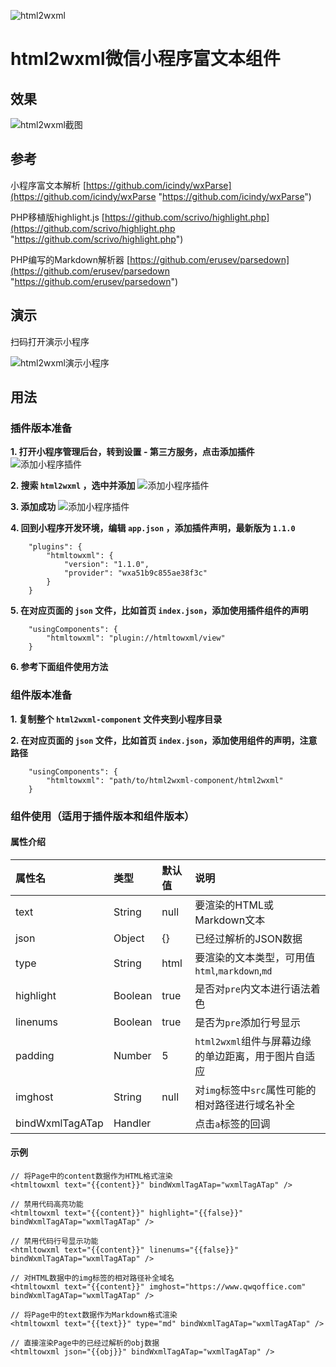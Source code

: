 ![html2wxml](https://www.qwqoffice.com/html2wxml/images/html2wxml.jpg)

# html2wxml微信小程序富文本组件

## 效果

![html2wxml截图](https://www.qwqoffice.com/html2wxml/images/html2wxml-screenshot.png "html2wxml截图")

## 参考

小程序富文本解析 [https://github.com/icindy/wxParse](https://github.com/icindy/wxParse "https://github.com/icindy/wxParse")

PHP移植版highlight.js [https://github.com/scrivo/highlight.php](https://github.com/scrivo/highlight.php "https://github.com/scrivo/highlight.php")

PHP编写的Markdown解析器 [https://github.com/erusev/parsedown](https://github.com/erusev/parsedown "https://github.com/erusev/parsedown")

## 演示

扫码打开演示小程序

![html2wxml演示小程序](https://www.qwqoffice.com/html2wxml/images/html2wxml-qrcode.jpg "html2wxml演示小程序")

## 用法

### 插件版本准备

**1. 打开小程序管理后台，转到设置 - 第三方服务，点击添加插件**
![添加小程序插件](https://www.qwqoffice.com/html2wxml/images/plugin-1.png "添加小程序插件")

**2. 搜索 `html2wxml` ，选中并添加**
![添加小程序插件](https://www.qwqoffice.com/html2wxml/images/plugin-2.png "添加小程序插件")

**3. 添加成功**
![添加小程序插件](https://www.qwqoffice.com/html2wxml/images/plugin-3.png "添加小程序插件")

**4. 回到小程序开发环境，编辑 `app.json` ，添加插件声明，最新版为 `1.1.0`**

    	"plugins": {
    		"htmltowxml": {
    			"version": "1.1.0",
    			"provider": "wxa51b9c855ae38f3c"
    		}
    	}

**5. 在对应页面的 `json` 文件，比如首页 `index.json`，添加使用插件组件的声明**

    	"usingComponents": {
    		"htmltowxml": "plugin://htmltowxml/view"
    	}

**6. 参考下面组件使用方法**

### 组件版本准备

**1. 复制整个 `html2wxml-component` 文件夹到小程序目录**

**2. 在对应页面的 `json` 文件，比如首页 `index.json`，添加使用组件的声明，注意路径**

    	"usingComponents": {
    		"htmltowxml": "path/to/html2wxml-component/html2wxml"
    	}

### 组件使用（适用于插件版本和组件版本）

#### 属性介绍

| 属性名 | 类型 | 默认值 | 说明 |
| :------------ | :------------ | :------------ | :------------ |
| text | String | null | 要渲染的HTML或Markdown文本 |
| json | Object | {} | 已经过解析的JSON数据 |
| type | String | html  | 要渲染的文本类型，可用值`html`,`markdown`,`md` |
| highlight | Boolean | true | 是否对`pre`内文本进行语法着色 |
| linenums | Boolean | true | 是否为`pre`添加行号显示 |
| padding | Number | 5 | `html2wxml`组件与屏幕边缘的单边距离，用于图片自适应 |
| imghost | String | null | 对`img`标签中`src`属性可能的相对路径进行域名补全 |
| bindWxmlTagATap | Handler |  | 点击`a`标签的回调 |

#### 示例

    // 将Page中的content数据作为HTML格式渲染
    <htmltowxml text="{{content}}" bindWxmlTagATap="wxmlTagATap" />
    
    // 禁用代码高亮功能
    <htmltowxml text="{{content}}" highlight="{{false}}" bindWxmlTagATap="wxmlTagATap" />
    
    // 禁用代码行号显示功能
    <htmltowxml text="{{content}}" linenums="{{false}}" bindWxmlTagATap="wxmlTagATap" />
    
    // 对HTML数据中的img标签的相对路径补全域名
    <htmltowxml text="{{content}}" imghost="https://www.qwqoffice.com" bindWxmlTagATap="wxmlTagATap" />
    
    // 将Page中的text数据作为Markdown格式渲染
    <htmltowxml text="{{text}}" type="md" bindWxmlTagATap="wxmlTagATap" />
    
    // 直接渲染Page中的已经过解析的obj数据
    <htmltowxml json="{{obj}}" bindWxmlTagATap="wxmlTagATap" />
